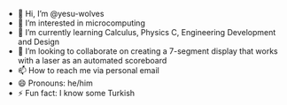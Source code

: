 - 👋 Hi, I’m @yesu-wolves
- 👀 I’m interested in microcomputing
- 🌱 I’m currently learning Calculus, Physics C, Engineering Development and Design
- 💞️ I’m looking to collaborate on creating a 7-segment display that works with a laser as an automated scoreboard
- 📫 How to reach me via personal email
- 😄 Pronouns: he/him
- ⚡ Fun fact: I know some Turkish

<!---
yesu-wolves/yesu-wolves is a ✨ special ✨ repository because its `README.md` (this file) appears on your GitHub profile.
You can click the Preview link to take a look at your changes.
--->
